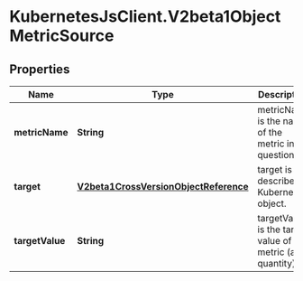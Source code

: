 # KubernetesJsClient.V2beta1ObjectMetricSource

## Properties
Name | Type | Description | Notes
------------ | ------------- | ------------- | -------------
**metricName** | **String** | metricName is the name of the metric in question. | 
**target** | [**V2beta1CrossVersionObjectReference**](V2beta1CrossVersionObjectReference.md) | target is the described Kubernetes object. | 
**targetValue** | **String** | targetValue is the target value of the metric (as a quantity). | 


